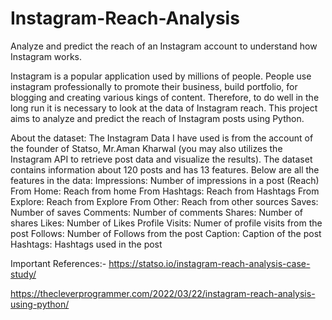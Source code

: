 # Instagram-Reach-Analysis
Analyze and predict the reach of an Instagram account to understand how Instagram works.

Instagram is a popular application used by millions of people. People use instagram professionally to promote their business, build portfolio, for blogging and creating various kings of content. Therefore, to do well in the long run it is necessary to look at the data of Instagram reach. This project aims to analyze and predict the reach of Instagram posts using Python. 

About the dataset:
The Instagram Data I have used is from the account of the founder of Statso, Mr.Aman Kharwal (you may also utilizes the Instagram API to retrieve post data and visualize the results). The dataset contains information about 120 posts and has 13 features. Below are all the features in the data:
Impressions: Number of impressions in a post (Reach)
From Home: Reach from home
From Hashtags: Reach from Hashtags
From Explore: Reach from Explore
From Other: Reach from other sources
Saves: Number of saves
Comments: Number of comments
Shares: Number of shares
Likes: Number of Likes
Profile Visits: Numer of profile visits from the post
Follows: Number of Follows from the post
Caption: Caption of the post
Hashtags: Hashtags used in the post

Important References:-
https://statso.io/instagram-reach-analysis-case-study/

https://thecleverprogrammer.com/2022/03/22/instagram-reach-analysis-using-python/
